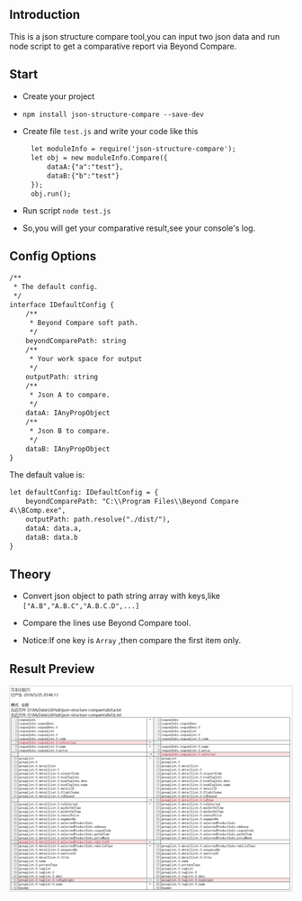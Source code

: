 ## Introduction
This is a json structure compare tool,you can input two json data and run node script to get a comparative report via Beyond Compare.

## Start

- Create your project

- `npm install json-structure-compare --save-dev`

- Create file `test.js` and write your code like this

		let moduleInfo = require('json-structure-compare');
		let obj = new moduleInfo.Compare({
			dataA:{"a":"test"},
			dataB:{"b":"test"}
		});
		obj.run();

- Run script `node test.js`

- So,you will get your comparative result,see your console's log.

## Config Options

    /**
	 * The default config.
	 */
	interface IDefaultConfig {
	    /**
	     * Beyond Compare soft path.
	     */
	    beyondComparePath: string
	    /**
	     * Your work space for output 
	     */
	    outputPath: string
	    /**
	     * Json A to compare.
	     */
	    dataA: IAnyPropObject
	    /**
	     * Json B to compare.
	     */
	    dataB: IAnyPropObject
	}

The default value is:

    let defaultConfig: IDefaultConfig = {
	    beyondComparePath: "C:\\Program Files\\Beyond Compare 4\\BComp.exe",
	    outputPath: path.resolve("./dist/"),
	    dataA: data.a,
	    dataB: data.b
	}


## Theory

- Convert json object to path string array with keys,like `["A.B","A.B.C","A.B.C.D",...]`

- Compare the lines use Beyond Compare tool.

- Notice:If one key is `Array` ,then compare the first item only.

## Result Preview

![](https://raw.githubusercontent.com/xucongli1989/json-structure-compare/master/img.jpg)

